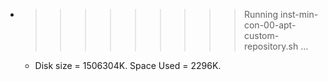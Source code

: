 * >>>>>>>>> Running inst-min-con-00-apt-custom-repository.sh ...
  * Disk size = 1506304K. Space Used = 2296K.
